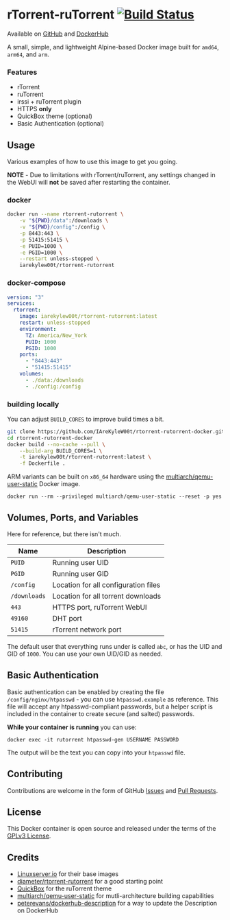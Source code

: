 # rTorrent-ruTorrent [![Build Status](https://travis-ci.com/IAreKyleW00t/rtorrent-rutorrent-docker.svg?branch=master)](https://travis-ci.com/IAreKyleW00t/rtorrent-rutorrent-docker)

Available on [GitHub](https://github.com/IAreKyleW00t/rtorrent-rutorrent-docker) and [DockerHub](https://hub.docker.com/r/iarekylew00t/rtorrent-rutorrent)

A small, simple, and lightweight Alpine-based Docker image built for `amd64`, `arm64`, and `arm`.

### Features

- rTorrent
- ruTorrent
- irssi + ruTorrent plugin
- HTTPS **only**
- QuickBox theme (optional)
- Basic Authentication (optional)

## Usage

Various examples of how to use this image to get you going.

**NOTE** - Due to limitations with rTorrent/ruTorrent, any settings changed in the WebUI will **not** be saved after restarting the container.

### docker

```sh
docker run --name rtorrent-rutorrent \
    -v "${PWD}/data":/downloads \
    -v "${PWD}/config":/config \
    -p 8443:443 \
    -p 51415:51415 \
    -e PUID=1000 \
    -e PGID=1000 \
    --restart unless-stopped \
    iarekylew00t/rtorrent-rutorrent
```

### docker-compose

```yaml
version: "3"
services:
  rtorrent:
    image: iarekylew00t/rtorrent-rutorrent:latest
    restart: unless-stopped
    environment:
      TZ: America/New_York
      PUID: 1000
      PGID: 1000
    ports:
      - "8443:443"
      - "51415:51415"
    volumes:
      - ./data:/downloads
      - ./config:/config
```

### building locally

You can adjust `BUILD_CORES` to improve build times a bit.

```sh
git clone https://github.com/IAreKyleW00t/rtorrent-rutorrent-docker.git
cd rtorrent-rutorrent-docker
docker build --no-cache --pull \
    --build-arg BUILD_CORES=1 \
    -t iarekylew00t/rtorrent-rutorrent:latest \
    -f Dockerfile .
```

ARM variants can be built on `x86_64` hardware using the [multiarch/qemu-user-static](https://github.com/multiarch/qemu-user-static) Docker image.

    docker run --rm --privileged multiarch/qemu-user-static --reset -p yes

## Volumes, Ports, and Variables

Here for reference, but there isn't much.

| Name         | Description                          |
| ------------ | ------------------------------------ |
| `PUID`       | Running user UID                     |
| `PGID`       | Running user GID                     |
| `/config`    | Location for all configuration files |
| `/downloads` | Location for all torrent downloads   |
| `443`        | HTTPS port, ruTorrent WebUI          |
| `49160`      | DHT port                             |
| `51415`      | rTorrent network port                |

The default user that everything runs under is called `abc`, or has the UID and GID of `1000`. You can use your own UID/GID as needed.

## Basic Authentication

Basic authentication can be enabled by creating the file `/config/nginx/htpasswd` - you can use `htpasswd.example` as reference. This file will accept any htpasswd-compliant passwords, but a helper script is included in the container to create secure (and salted) passwords.

**While your container is running** you can use:

    docker exec -it rutorrent htpasswd-gen USERNAME PASSWORD

The output will be the text you can copy into your `htpasswd` file.

## Contributing

Contributions are welcome in the form of GitHub [Issues](https://github.com/IAreKyleW00t/rtorrent-rutorrent-docker/issues) and [Pull Requests](https://github.com/IAreKyleW00t/rtorrent-rutorrent-docker/pulls).

## License

This Docker container is open source and released under the terms of the [GPLv3 License](https://opensource.org/licenses/GPL-3.0).

## Credits

- [Linuxserver.io](https://linuxserver.io) for their base images
- [diameter/rtorrent-rutorrent](https://github.com/diameter/rtorrent-rutorrent) for a good starting point
- [QuickBox](https://github.com/QuickBox/club-QuickBox) for the ruTorrent theme
- [multiarch/qemu-user-static](https://github.com/multiarch/qemu-user-static) for mutli-architecture building capabilities
- [peterevans/dockerhub-description](https://github.com/peter-evans/dockerhub-description) for a way to update the Description on DockerHub

